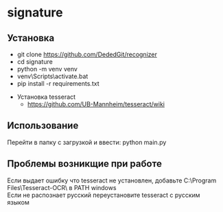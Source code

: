 # signature

## Установка
  + git clone https://github.com/DededGit/recognizer
  + cd signature
  + python -m venv venv
  + venv\Scripts\activate.bat
  + pip install -r requirements.txt
- Установка tesseract
  + https://github.com/UB-Mannheim/tesseract/wiki

## Использование

Перейти в папку с загрузкой и ввести: python main.py

## Проблемы возникщие при работе
Если выдает ошибку что tesseract не установлен, добавьте C:\Program Files\Tesseract-OCR\ в PATH windows<br>
Если не распознает русский переустановите tesseract с русским языком
